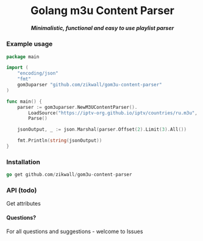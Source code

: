 <div align="center">
    <h1>Golang m3u Content Parser</h1>
    <h5>Minimalistic, functional and easy to use playlist parser</h5>
</div>

### Example usage

```go
package main

import (
	"encoding/json"
	"fmt"
	gom3uparser "github.com/zikwall/gom3u-content-parser"
)

func main() {
	parser := gom3uparser.NewM3UContentParser().
		LoadSource("https://iptv-org.github.io/iptv/countries/ru.m3u", false).
		Parse()

	jsonOutput, _ := json.Marshal(parser.Offset(2).Limit(3).All())

	fmt.Println(string(jsonOutput))
}
```

### Installation

```go
go get github.com/zikwall/gom3u-content-parser
```

### API (todo)

Get attributes

#### Questions?

For all questions and suggestions - welcome to Issues
